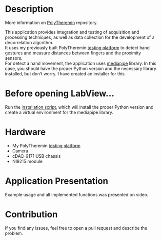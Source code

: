 # Description
More information on [PolyTheremin](https://github.com/MiCyg/PolyTheremin_Hardware) repository. 

This application provides integration and testing of acquisition and processing techniques, as well as data collection for the development of a decorrelation algorithm.  
It uses my previously built PolyTheremin [testing platform](https://github.com/MiCyg/PolyTheremin_Hardware) to detect hand gestures and measure distances between fingers and the proximity sensors.  
For detect a hand movement, the application uses [mediapipe](https://github.com/google-ai-edge/mediapipe) library. In this case, you should have the proper Python version and the necessary library installed, but don't worry. I have created an installer for this.

# Before opening LabView...
Run the [installation script](pythonInstallation.bat), which will install the proper Python version and create a virtual environment for the mediapipe library.

# Hardware
- My PolyTheremin [testing platform](https://github.com/MiCyg/PolyTheremin_Hardware)
- Camera
- cDAQ-9171 USB chassis
- NI9215 module

# Application Presentation
Example usage and all implemented functions was presented on video.



# Contribution
If you find any issues, feel free to open a pull request and describe the problem. 


